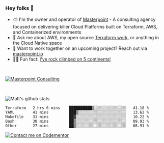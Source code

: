 

### Hey folks 👋



- ⛅️ I'm the owner and operator of [Masterpoint](https://masterpoint.io) - A consulting agency focused on delivering killer Cloud Platforms built on Terraform, AWS, and Containerized environments
- 💬 Ask me about AWS, my open source [Terraform work](https://github.com/masterpointio?q=terraform&type=&language=hcl), or anything in the Cloud Native space
- 🔨 Want to work together on an upcoming project? Reach out via [masterpoint.io](https://masterpoint.io)
- 🧗‍♂️ Fun fact: [I've rock climbed on 5 continents!](https://www.rockandice.com/videos/weekend-whippers/weekend-whipper-gunning-for-it-on-south-six-shooter/)

<br>


[![Masterpoint Consulting](https://masterpoint-public.s3.us-west-2.amazonaws.com/Logo-medium.png)](https://masterpoint.io)

<br>

![Matt's github stats](https://github-readme-stats.vercel.app/api?username=Gowiem&count_private=true&theme=cobalt&show_icons=true)

<!--START_SECTION:waka-->

```text
Terraform   2 hrs 6 mins    ██████████▒░░░░░░░░░░░░░░   41.18 %
YAML        41 mins         ███▒░░░░░░░░░░░░░░░░░░░░░   13.62 %
Makefile    31 mins         ██▓░░░░░░░░░░░░░░░░░░░░░░   10.22 %
Bash        30 mins         ██▒░░░░░░░░░░░░░░░░░░░░░░   09.93 %
Other       27 mins         ██▒░░░░░░░░░░░░░░░░░░░░░░   08.91 %
```

<!--END_SECTION:waka-->

[![Contact me on Codementor](https://www.codementor.io/m-badges/gowiem/find-me-on-cm-b.svg)](https://www.codementor.io/@gowiem?refer=badge)
